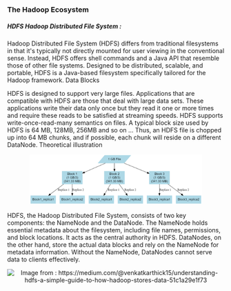 ### The Hadoop Ecosystem
   
##### HDFS Hadoop Distributed File System :  

Hadoop Distributed File System (HDFS) differs from traditional filesystems in that it's typically not directly mounted for user viewing in the conventional sense. Instead, HDFS offers shell commands and a Java API that resemble those of other file systems. Designed to be distributed, scalable, and portable, HDFS is a Java-based filesystem specifically tailored for the Hadoop framework.
Data Blocks

HDFS is designed to support very large files. Applications that are compatible with HDFS are those that deal with large data sets. These applications write their data only once but they read it one or more times and require these reads to be satisfied at streaming speeds. HDFS supports write-once-read-many semantics on files. A typical block size used by HDFS is 64 MB, 128MB, 256MB and so on ... Thus, an HDFS file is chopped up into 64 MB chunks, and if possible, each chunk will reside on a different DataNode.
Theoretical illustration   
<p align="center">
  <img src="assets/graphviz.png" alt="Image Description" width="400">
</p>
HDFS, the Hadoop Distributed File System, consists of two key components: the NameNode and the DataNode. The NameNode holds essential metadata about the filesystem, including file names, permissions, and block locations. It acts as the central authority in HDFS. DataNodes, on the other hand, store the actual data blocks and rely on the NameNode for metadata information. Without the NameNode, DataNodes cannot serve data to clients effectively.  
<p align="center">
  <img src="https://miro.medium.com/v2/resize:fit:1060/1*nDQlParMW3IIlrNjXRjQCQ.png" alt="Image from : https://medium.com/@venkatkarthick15/understanding-hdfs-a-simple-guide-to-how-hadoop-stores-data-51c1a29e1f73" width="400">
</p>





